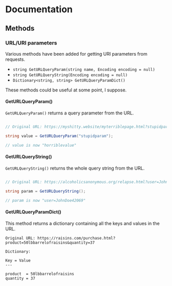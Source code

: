 # Documentation

## Methods

### URL/URI parameters
Various methods have been added for getting URI parameters from requests.

* `string GetURLQueryParam(string name, Encoding encoding = null)`
* `string GetURLQueryString(Encoding encoding = null)`
* `Dictionary<string, string> GetURLQueryParamDict()`

These methods could be useful at some point, I suppose.

#### GetURLQueryParam()
`GetURLQueryParam()` returns a query parameter from the URL.

```csharp

// Original URL: https://myshitty.website/myterriblepage.html?stupidparam=horriblevalue

string value = GetURLQueryParam("stupidparam");

// value is now "horriblevalue"

```

#### GetURLQueryString()
`GetURLQueryString()` returns the whole query string from the URL.

```csharp

// Original URL: https://alcoholicsanonymous.org/relapse.html?user=JohnDoe42069

string param = GetURLQueryString();

// param is now "user=JohnDoe42069"

```

#### GetURLQueryParamDict()
This method returns a dictionary containing all the keys and values in the URL.

```
Original URL: https://raisins.com/purchase.html?product=50lbbarrelofraisins&quantity=37

Dictionary:

Key = Value
---

product  = 50lbbarrelofraisins
quantity = 37

```